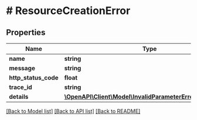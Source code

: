 # # ResourceCreationError

## Properties

| Name                 | Type                                                                                                  | Description | Notes      |
| -------------------- | ----------------------------------------------------------------------------------------------------- | ----------- | ---------- |
| **name**             | **string**                                                                                            |             |
| **message**          | **string**                                                                                            |             |
| **http_status_code** | **float**                                                                                             |             |
| **trace_id**         | **string**                                                                                            |             |
| **details**          | [**\OpenAPI\Client\Model\InvalidParameterErrorDetailsInner[]**](InvalidParameterErrorDetailsInner.md) |             | [optional] |

[[Back to Model list]](../../README.md#models) [[Back to API list]](../../README.md#endpoints) [[Back to README]](../../README.md)
